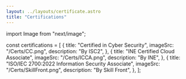 ```yaml
---
layout: ../layouts/certificate.astro
title: "Certifications"
---
```


import Image from "next/image";

const certifications = [
  {
    title: "Certified in Cyber Security",
    imageSrc: "/Certs/CC.png",
    description: "By ISC2",
  },
  {
    title: "INE Certified Cloud Associate",
    imageSrc: "/Certs/ICCA.png",
    description: "By INE",
  },
  {
    title: "ISO/IEC 2700:2022 Information Security Associate",
    imageSrc: "/Certs/SkillFront.png",
    description: "By Skill Front",
  },
];

